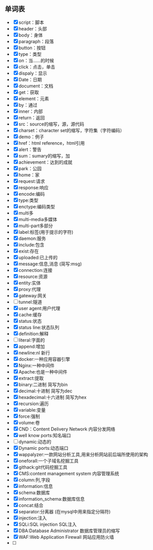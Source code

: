 ## 单词表

- [x] script：脚本
- [x] header：头部
- [x] body：身体
- [x] paragraph：段落
- [x] button：按钮
- [x] type：类型
- [x] on：当……的时候
- [x] click：点击，单击
- [x] dispaly：显示
- [x] Date：日期
- [x] document：文档
- [x] get：获取
- [x] element：元素
- [x] by：通过
- [x] inner：内部
- [x] return：返回
- [x] src：source的缩写，源，源代码
- [x] charset：character set的缩写，字符集（字符编码）
- [x] demo：例子
- [x] href：html reference，html引用
- [x] alert：警告
- [x] sum：sumary的缩写，加
- [x] achievement：达到的成就
- [x] park：公园
- [x] home：家
- [x] request:请求
- [x] response:响应
- [x] encode:编码
- [x] type:类型
- [x] enctype:编码类型
- [x] multi多
- [x] multi-media多媒体
- [x] multi-part多部分
- [x] label:标签(用于提示的字符)
- [x] daemon:服务
- [x] include:包含
- [x] exist:存在
- [x] uploaded:已上传的
- [x] message:信息,消息  (简写:msg)
- [x] connection:连接
- [x] resource:资源
- [x] entity:实体
- [x] proxy:代理
- [x] gateway:网关
- [ ] tunnel:隧道
- [x] user agent:用户代理
- [x] cache:缓存
- [x] status:状态
- [x] status line:状态队列
- [x] definition:解释
- [ ] literal:字面的
- [x] append:增加
- [x] newline:nl  新行
- [x] docker:一种应用容器引擎
- [x] Nginx:一种中间件
- [x] Apache:也是一种中间件
- [x] extract:提取
- [x] binary:二进制  简写为bin
- [x] decimal:十进制  简写为dec
- [x] hexadecimal:十六进制  简写为hex
- [x] recursion:遍历
- [x] variable:变量
- [x] force:强制
- [x] volume:卷
- [x] CND：Content Delivery Network 内容分发网络
- [x] well know ports:知名端口
- [ ] dynamic:动态的
- [x] Dynamic ports:动态端口
- [x] wappalyzer:一款网站分析工具,用来分析网站前后端所使用的架构
- [x] oneforall:一个子域名挖掘工具
- [x] githack:git代码挖掘工具
- [x] CMS:content management system 内容管理系统
- [x] column:列,字段
- [x] information:信息
- [x] schema:数据库
- [x] information_schema:数据库信息
- [x] concat:结合
- [x] separator:分离器  (在mysql中用来指定分隔符)
- [x] injection:注入
- [x] SQLi:SQL injection   SQL注入
- [x] DBA:Database Administrator     数据库管理员的缩写
- [x] WAF:Web Application Firewall    网站应用防火墙
- [ ] 


